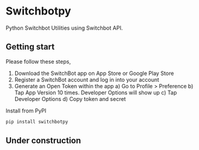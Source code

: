 # Switchbotpy

Python Switchbot Utilities using Switchbot API.

## Getting start

Please follow these steps,

1. Download the SwitchBot app on App Store or Google Play Store
2. Register a SwitchBot account and log in into your account
3. Generate an Open Token within the app
a) Go to Profile > Preference
b) Tap App Version 10 times. Developer Options will show up
c) Tap Developer Options
d) Copy token and secret

Install from PyPI

```python
pip install switchbotpy
```

## Under construction

